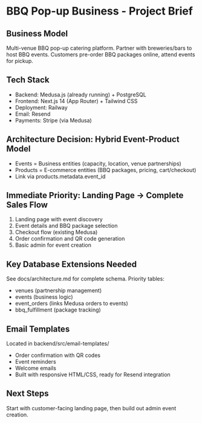 # BBQ Pop-up Business - Project Brief

## Business Model
Multi-venue BBQ pop-up catering platform. Partner with breweries/bars to host BBQ events. Customers pre-order BBQ packages online, attend events for pickup.

## Tech Stack
- Backend: Medusa.js (already running) + PostgreSQL
- Frontend: Next.js 14 (App Router) + Tailwind CSS  
- Deployment: Railway
- Email: Resend
- Payments: Stripe (via Medusa)

## Architecture Decision: Hybrid Event-Product Model
- Events = Business entities (capacity, location, venue partnerships)
- Products = E-commerce entities (BBQ packages, pricing, cart/checkout)
- Link via products.metadata.event_id

## Immediate Priority: Landing Page → Complete Sales Flow
1. Landing page with event discovery
2. Event details and BBQ package selection
3. Checkout flow (existing Medusa)
4. Order confirmation and QR code generation
5. Basic admin for event creation

## Key Database Extensions Needed
See docs/architecture.md for complete schema. Priority tables:
- venues (partnership management)
- events (business logic)
- event_orders (links Medusa orders to events)
- bbq_fulfillment (package tracking)

## Email Templates
Located in backend/src/email-templates/
- Order confirmation with QR codes
- Event reminders  
- Welcome emails
- Built with responsive HTML/CSS, ready for Resend integration

## Next Steps
Start with customer-facing landing page, then build out admin event creation.